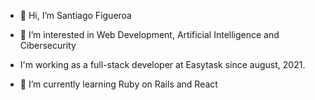 - 👋 Hi, I’m Santiago Figueroa

- 👀 I’m interested in Web Development, Artificial Intelligence and Cibersecurity
- I'm working as a full-stack developer at Easytask since august, 2021.
- 🌱 I’m currently learning Ruby on Rails and React

<!---
SantiagoFigueroaMc/SantiagoFigueroaMc is a ✨ special ✨ repository because its `README.md` (this file) appears on your GitHub profile.
You can click the Preview link to take a look at your changes.
--->
